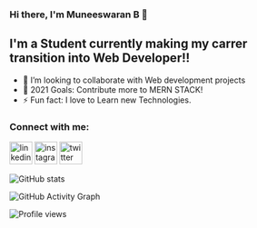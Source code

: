 ### Hi there, I'm Muneeswaran B 👋

## I'm a Student currently making my carrer transition into Web Developer!!

- 👯 I’m looking to collaborate with Web development projects
- 🥅 2021 Goals: Contribute more to MERN STACK!
- ⚡ Fun fact: I love to Learn new Technologies.

### Connect with me:
  
[<img src='https://cdn.jsdelivr.net/npm/simple-icons@3.0.1/icons/linkedin.svg' alt='linkedin' height='40'>](https://www.linkedin.com/in/muneeswaran-b-844b931b7)   [<img src='https://cdn.jsdelivr.net/npm/simple-icons@3.0.1/icons/instagram.svg' alt='instagram' height='40'>](https://www.instagram.com/munees_001)    [<img src='https://cdn.jsdelivr.net/npm/simple-icons@3.0.1/icons/twitter.svg' alt='twitter' height='40'>](https://twitter.com/Munees_001)   


![GitHub stats](https://github-readme-stats.vercel.app/api?username=munees638&show_icons=true)  

![GitHub Activity Graph](https://activity-graph.herokuapp.com/graph?username=munees638)  

![Profile views](https://gpvc.arturio.dev/638)
